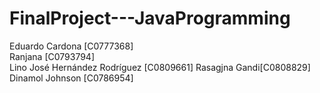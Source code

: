 # FinalProject---JavaProgramming

Eduardo Cardona  [C0777368]  
Ranjana [C0793794]                                           
Lino José Hernández  Rodríguez [C0809661]
Rasagjna Gandi[C0808829]
Dinamol Johnson [C0786954] 
